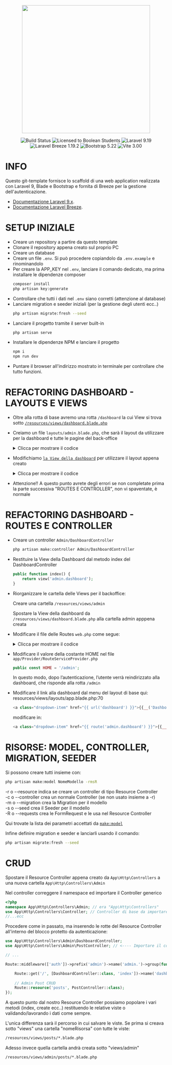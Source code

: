 <p align="center"><a href="https://laravel.com" target="_blank"><img src="https://raw.githubusercontent.com/laravel/art/master/logo-lockup/5%20SVG/2%20CMYK/1%20Full%20Color/laravel-logolockup-cmyk-red.svg" width="400"></a></p>

<p align="center">
<img src="https://img.shields.io/badge/template-tested-green" alt="Build Status">
<img src="https://img.shields.io/badge/license-boolean_95-blue" alt="Licensed to Boolean Students" />
<img src="https://img.shields.io/badge/laravel-9.19-red" alt="Laravel 9.19" />
<img src="https://img.shields.io/badge/laravel_breeze-1.19.2-red" alt="Laravel Breeze 1.19.2" />
<img src="https://img.shields.io/badge/bootstrap-5.22-red" alt="Bootstrap 5.22" />
<img src="https://img.shields.io/badge/vite-3.00-red" alt="Vite 3.00" />
</p>

# INFO

Questo git-template fornisce lo scaffold di una web application realizzata con Laravel 9, Blade e Bootstrap e fornita di Breeze per la gestione dell'autenticazione. 

- [Documentazione Laravel 9.x](https://laravel.com/docs/9.x).
- [Documentazione Laravel Breeze](https://laravel.com/docs/10.x/starter-kits).

# SETUP INIZIALE

- Creare un repository a partire da questo template
- Clonare il repository appena creato sul proprio PC
- Creare un database
- Creare un file `.env`. Si può procedere copiandolo da `.env.example` e rinominandolo
- Per creare la APP_KEY nel `.env`, lanciare il comando dedicato, ma prima installare le dipendenze composer
	```bash
    composer install
	php artisan key:generate
	```
- Controllare che tutti i dati nel `.env` siano corretti (attenzione al database)
- Lanciare migration e seeder iniziali (per la gestione degli utenti ecc..)
	```bash
	php artisan migrate:fresh --seed
	```
- Lanciare il progetto tramite il server built-in
	```bash
	php artisan serve
	```
- Installare le dipendenze NPM e lanciare il progetto
	```bash
	npm i
	npm run dev
	```
- Puntare il browser all'indirizzo mostrato in terminale per controllare che tutto funzioni.

# REFACTORING DASHBOARD - LAYOUTS E VIEWS

- Oltre alla rotta di base avremo una rotta `/dashboard` la cui View si trova sotto [`/resources/views/dashboard.blade.php`](/resources/views/dashboard.blade.php)
- Creiamo un file `layouts/admin.blade.php`, che sarà il layout da utilizzare per la dashboard e tutte le pagine del back-office
	<details>
	<summary>Clicca per mostrare il codice</summary>

	```php
	<!doctype html>
	<html lang="{{ str_replace('_', '-', app()->getLocale()) }}">

	<head>
		<meta charset="utf-8">
		<meta name="viewport" content="width=device-width, initial-scale=1">

		<!-- CSRF Token -->
		<meta name="csrf-token" content="{{ csrf_token() }}">

		<title>{{ config('app.name', 'Laravel') }}</title>

		<!-- Fontawesome 6 cdn -->
		<link rel='stylesheet' href='https://cdnjs.cloudflare.com/ajax/libs/font-awesome/6.2.0/css/all.min.css' integrity='sha512-xh6O/CkQoPOWDdYTDqeRdPCVd1SpvCA9XXcUnZS2FmJNp1coAFzvtCN9BmamE+4aHK8yyUHUSCcJHgXloTyT2A==' crossorigin='anonymous' referrerpolicy='no-referrer' />

		<!-- Fonts -->
		<link rel="dns-prefetch" href="//fonts.gstatic.com">
		<link href="https://fonts.googleapis.com/css?family=Nunito" rel="stylesheet">

		<!-- Usando Vite -->
		@vite(['resources/js/app.js'])
	</head>

	<body>
		<div id="app">

			<div class="container-fluid vh-100">
				<div class="row h-100">
					<nav id="sidebarMenu" class="col-md-3 col-lg-2 d-md-block bg-dark navbar-dark sidebar collapse">
						<div class="position-sticky pt-3">
							<ul class="nav flex-column">

								<li class="nav-item">
									<a class="nav-link text-white" href="/">
										<i class="fa-solid fa-home-alt fa-lg fa-fw"></i> Home
									</a>
								</li>

								<li class="nav-item">
									<a class="nav-link text-white {{ Route::currentRouteName() == 'admin.dashboard' ? 'bg-secondary' : '' }}" href="{{route('admin.dashboard')}}">
										<i class="fa-solid fa-tachometer-alt fa-lg fa-fw"></i> Dashboard
									</a>
								</li>

								<li class="nav-item">
									<a class="nav-link text-white" href="{{ route('logout') }}" onclick="event.preventDefault(); document.getElementById('logout-form').submit();">
										<i class="fa-solid fa-sign-out-alt fa-lg fa-fw"></i> {{ __('Logout') }}
									</a>
									<form id="logout-form" action="{{ route('logout') }}" method="POST" class="d-none">
										@csrf
									</form>
								</li>

							</ul>

						</div>
					</nav>

					<main class="col-md-9 ms-sm-auto col-lg-10 px-md-4">
						@yield('content')
					</main>
				</div>
			</div>

		</div>
	</body>

	</html>
	```
	</details>

	
- Modifichiamo [`la View della dashboard`](/resources/views/dashboard.blade.php) per utilizzare il layout appena creato
	<details>
	<summary>Clicca per mostrare il codice</summary>
	
	```php
	@extends('layouts.admin')

	@section('content')
	<div class="container-fluid mt-4">
		<div class="row justify-content-center">
			<div class="col-md-8">
				<div class="card">
					<div class="card-header">{{ __('Dashboard') }}</div>

					<div class="card-body">
						@if (session('status'))
						<div class="alert alert-success" role="alert">
							{{ session('status') }}
						</div>
						@endif

						{{ __('You are logged in!') }}
					</div>
				</div>
			</div>
		</div>
	</div>
	@endsection
	```
	</details>

 - Attenzione!! A questo punto avrete degli errori se non completate prima la parte successiva "ROUTES E CONTROLLER", non vi spaventate, è normale

# REFACTORING DASHBOARD - ROUTES E CONTROLLER

- Creare un controller `Admin/DashboardController` 
	```bash
	php artisan make:controller Admin/DashboardController
	```
- Restituire la View della Dashboard dal metodo index del DashboardController
	```php
	public function index() {
		return view('admin.dashboard');
	}
	```
- Riorganizzare le cartella delle Views per il backoffice:

	Creare una cartella `/resources/views/admin`

	Spostare la View della dashboard da `/resources/views/dashboard.blade.php` alla cartella admin apppena creata

- Modificare il file delle Routes `web.php` come segue:
	<details>
	<summary>Clicca per mostrare il codice</summary>

	```php
	use Illuminate\Support\Facades\Route;
	use App\Http\Controllers\Admin\DashboardController; //<---- Import del controller precedentemente creato!
	
	/* ... */

	Route::get('/', function () {
		return view('welcome');
	});

	Route::middleware(['auth'])
		->prefix('admin') //definisce il prefisso "admin/" per le rotte di questo gruppo
		->name('admin.') //definisce il pattern con cui generare i nomi delle rotte cioè "admin.qualcosa"
		->group(function () {
		
			//Siamo nel gruppo quindi:
			// - il percorso "/" diventa "admin/"
			// - il nome della rotta ->name("dashboard") diventa ->name("admin.dashboard")
			Route::get('/', [DashboardController::class, 'index'])->name('dashboard');

	});

	require __DIR__.'/auth.php';
	```
	</details>

- Modificare il valore della costante HOME nel file `app/Provider/RouteServiceProvider.php`
	```php
	public const HOME = '/admin';
	```
	In questo modo, dopo l’autenticazione, l’utente verrà reindirizzato alla dashboard, che risponde alla rotta `/admin`

- Modificare il link alla dashboard dal menu del layout di base qui: resources/views/layouts/app.blade.php:70
	```php
    <a class="dropdown-item" href="{{ url('dashboard') }}">{{__('Dashboard')}}</a>
	```
     modificare in:
	```php
    <a class="dropdown-item" href="{{ route('admin.dashboard') }}">{{__('Dashboard')}}</a>
	```

# RISORSE: MODEL, CONTROLLER, MIGRATION, SEEDER

Si possono creare tutti insieme con:

```bash
php artisan make:model NomeModello -rmsR
```

-r o --resource indica se creare un controller di tipo Resource Controller
<br>
-c o --controller crea un normale Controller (se non usato insieme a -r)
<br>
-m o --migration crea la Migration per il modello
<br>
-s o --seed crea il Seeder per il modello
<br>
-R o --requests crea le FormRequest e le usa nel Resource Controller
<br>

Qui trovate la lista dei parametri accettati da [`make:model`](https://artisan.page/#makemodel)

Infine definire migration e seeder e lanciarli usando il comando:
```bash
php artisan migrate:fresh --seed
```

# CRUD

Spostare il Resource Controller appena creato da `App\Http\Controllers` a una nuova cartella `App\Http\Controllers\Admin` 

Nel controller correggere il namespace ed importare il Controller generico
```php
<?php
namespace App\Http\Controllers\Admin; // era "App\Http\Controllers"
use App\Http\Controllers\Controller; // Controller di base da importare
//...ecc
```

Procedere come in passato, ma inserendo le rotte del Resource Controller all'interno del blocco protetto da autenticazione:

```php
use App\Http\Controllers\Admin\DashboardController;
use App\Http\Controllers\Admin\PostController; // <---- Importare il controller da usare!!

// ...

Route::middleware(['auth'])->prefix('admin')->name('admin.')->group(function () {

	Route::get('/', [DashboardController::class, 'index'])->name('dashboard');
	
	// Admin Post CRUD
	Route::resource('posts', PostController::class);
});
```

A questo punto dal nostro Resource Controller possiamo popolare i vari metodi (index, create ecc..) restituendo le relative viste o validando/lavorando i dati come sempre.

L'unica differenza sarà il percorso in cui salvare le viste. Se prima si creava sotto "views" una cartella "nomeRisorsa" con tutte le viste:
```bash
/resources/views/posts/*.blade.php
```
Adesso invece quella cartella andrà creata sotto "views/admin"
```bash
/resources/views/admin/posts/*.blade.php
```
